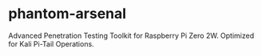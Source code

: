 # phantom-arsenal
Advanced Penetration Testing Toolkit for Raspberry Pi Zero 2W. Optimized for Kali Pi-Tail Operations.
